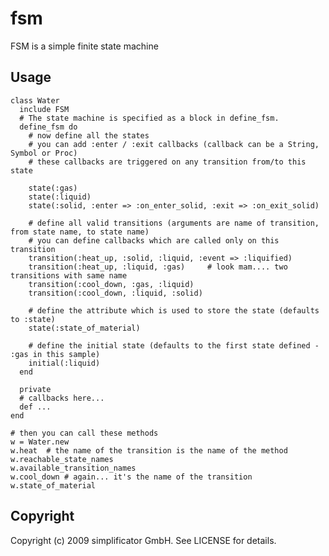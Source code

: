 # fsm

FSM is a simple finite state machine

## Usage
    class Water
      include FSM
      # The state machine is specified as a block in define_fsm.
      define_fsm do
        # now define all the states
        # you can add :enter / :exit callbacks (callback can be a String, Symbol or Proc)
        # these callbacks are triggered on any transition from/to this state
        
        state(:gas)
        state(:liquid)
        state(:solid, :enter => :on_enter_solid, :exit => :on_exit_solid)
        
        # define all valid transitions (arguments are name of transition, from state name, to state name)
        # you can define callbacks which are called only on this transition
        transition(:heat_up, :solid, :liquid, :event => :liquified)
        transition(:heat_up, :liquid, :gas)     # look mam.... two transitions with same name
        transition(:cool_down, :gas, :liquid)
        transition(:cool_down, :liquid, :solid)
        
        # define the attribute which is used to store the state (defaults to :state)
        state(:state_of_material)
        
        # define the initial state (defaults to the first state defined - :gas in this sample)
        initial(:liquid)
      end
      
      private
      # callbacks here...
      def ...
    end
    
    # then you can call these methods
    w = Water.new
    w.heat  # the name of the transition is the name of the method
    w.reachable_state_names
    w.available_transition_names
    w.cool_down # again... it's the name of the transition
    w.state_of_material
    
## Copyright
Copyright (c) 2009 simplificator GmbH. See LICENSE for details.
